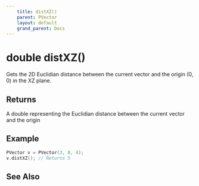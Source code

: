 ```yaml
---
    title: distXZ()
    parent: PVector
    layout: default
    grand_parent: Docs
---
```

# double distXZ()
Gets the 2D Euclidian distance between the current vector and the origin (0, 0) in the XZ plane.

## Returns
A double representing the Euclidian distance between the current vector and the origin

## Example
```cpp
PVector v = PVector(3, 0, 4);
v.distXZ(); // Returns 5
```

## See Also